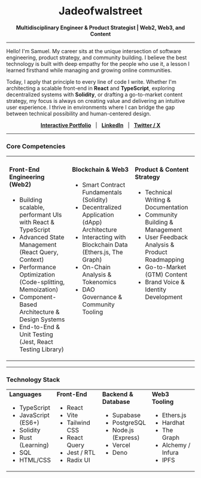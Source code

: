 <div align="center">

# Jadeofwalstreet

**Multidisciplinary Engineer & Product Strategist | Web2, Web3, and Content**

</div>

---

Hello! I'm Samuel. My career sits at the unique intersection of software engineering, product strategy, and community building. I believe the best technology is built with deep empathy for the people who use it, a lesson I learned firsthand while managing and growing online communities.

Today, I apply that principle to every line of code I write. Whether I'm architecting a scalable front-end in **React** and **TypeScript**, exploring decentralized systems with **Solidity**, or drafting a go-to-market content strategy, my focus is always on creating value and delivering an intuitive user experience. I thrive in environments where I can bridge the gap between technical possibility and human-centered design.

<div align="center">

[**Interactive Portfolio**](https://YOUR_PORTFOLIO_URL.com) &nbsp;&nbsp;|&nbsp;&nbsp; [**LinkedIn**](https://www.linkedin.com/in/samuelchimmy1) &nbsp;&nbsp;|&nbsp;&nbsp; [**Twitter / X**](https://x.com/MetisCharter)

</div>

---

### **Core Competencies**

<table>
  <tr valign="top">
    <td width="33%">
      <h4>Front-End Engineering (Web2)</h4>
      <ul>
        <li>Building scalable, performant UIs with React & TypeScript</li>
        <li>Advanced State Management (React Query, Context)</li>
        <li>Performance Optimization (Code-splitting, Memoization)</li>
        <li>Component-Based Architecture & Design Systems</li>
        <li>End-to-End & Unit Testing (Jest, React Testing Library)</li>
      </ul>
    </td>
    <td width="33%">
      <h4>Blockchain & Web3</h4>
      <ul>
        <li>Smart Contract Fundamentals (Solidity)</li>
        <li>Decentralized Application (dApp) Architecture</li>
        <li>Interacting with Blockchain Data (Ethers.js, The Graph)</li>
        <li>On-Chain Analysis & Tokenomics</li>
        <li>DAO Governance & Community Tooling</li>
      </ul>
    </td>
    <td width="33%">
      <h4>Product & Content Strategy</h4>
      <ul>
        <li>Technical Writing & Documentation</li>
        <li>Community Building & Management</li>
        <li>User Feedback Analysis & Product Roadmapping</li>
        <li>Go-to-Market (GTM) Content</li>
        <li>Brand Voice & Identity Development</li>
      </ul>
    </td>
  </tr>
</table>

---

### **Technology Stack**

<table>
  <tr valign="top">
    <td width="25%">
      <strong>Languages</strong>
      <ul>
        <li>TypeScript</li>
        <li>JavaScript (ES6+)</li>
        <li>Solidity</li>
        <li>Rust (Learning)</li>
        <li>SQL</li>
        <li>HTML/CSS</li>
      </ul>
    </td>
    <td width="25%">
      <strong>Front-End</strong>
      <ul>
        <li>React</li>
        <li>Vite</li>
        <li>Tailwind CSS</li>
        <li>React Query</li>
        <li>Jest / RTL</li>
        <li>Radix UI</li>
      </ul>
    </td>
    <td width="25%">
      <strong>Backend & Database</strong>
      <ul>
        <li>Supabase</li>
        <li>PostgreSQL</li>
        <li>Node.js (Express)</li>
        <li>Vercel</li>
        <li>Deno</li>
      </ul>
    </td>
    <td width="25%">
      <strong>Web3 Tooling</strong>
      <ul>
        <li>Ethers.js</li>
        <li>Hardhat</li>
        <li>The Graph</li>
        <li>Alchemy / Infura</li>
        <li>IPFS</li>
      </ul>
    </td>
  </tr>
</table>
